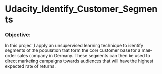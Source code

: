 # Udacity_Identify_Customer_Segments

### Objective:
In this project,I apply an unsupervised learning technique to identify segments of the population that form the core customer base 
for a mail-order sales company in Germany. 
These segments can then be used to direct marketing campaigns towards audiences that will have the highest expected rate of returns. 
